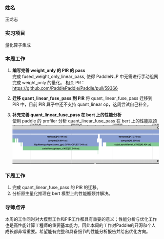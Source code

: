 ### 姓名
王龙志

### 实习项目
量化算子集成

### 本周工作

1. **编写完善 weight_only 的 PIR 的 pass**<br>
完成 fused_weight_only_linear_pass, 使得 PaddleNLP 中无需进行手动组网完成 weight_only 的量化。
相关 PR：
https://github.com/PaddlePaddle/Paddle/pull/59366

2. **迁移 quant_linear_fuse_pass 到 PIR**
将 quant_linear_fuse_pass 迁移到 PIR 中，目前 PIR 算子中还不支持 quant_linear op，这周尝试自己补全。
3. **补充完善 quant_linear_fuse_pass 在 bert 上的性能分析**<br>
使用 paddle 的 profiler 分析 quant_linear_fuse_pass 在 bert 上的性能瓶颈
![](./images/profiler.png)
### 下周工作
1. 完成 quant_linear_fuse_pass 的 PIR 的迁移。
2. 分析原生量化推理在 bert 模型上的性能瓶颈并解决。

### 导师点评

本周的工作同时对大模型工作和PIR工作都具有重要的意义；性能分析与优化工作也是高性能计算工程师的重要基本能力，因此本周的工作对Paddle的开源和个人成长都非常重要。希望能有完整和具备细节的性能分析报告并给出优化方向。
